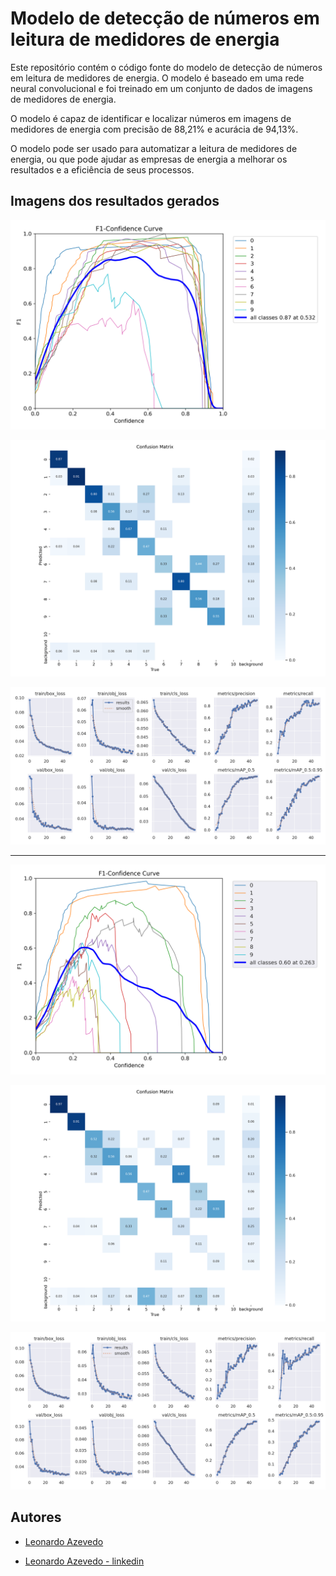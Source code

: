 
# Modelo de detecção de números em leitura de medidores de energia

Este repositório contém o código fonte do modelo de detecção de números em leitura de medidores de energia. O modelo é baseado em uma rede neural convolucional e foi treinado em um conjunto de dados de imagens de medidores de energia.

O modelo é capaz de identificar e localizar números em imagens de medidores de energia com precisão de 88,21% e acurácia de 94,13%.

O modelo pode ser usado para automatizar a leitura de medidores de energia, ou que pode ajudar as empresas de energia a melhorar os resultados e a eficiência de seus processos.



## Imagens dos resultados gerados

![model_L F1_curve](https://github.com/Azevedo1996/leitura_medidores_energia_Yolov5/blob/main/results/model_L/F1_curve.png)

![model_L confusion_matrix](https://github.com/Azevedo1996/leitura_medidores_energia_Yolov5/blob/main/results/model_L/confusion_matrix.png)

![model_L results](https://github.com/Azevedo1996/leitura_medidores_energia_Yolov5/blob/main/results/model_L/results.png)

--------------------------------------------------------------------------

![model_S F1_curve](https://github.com/Azevedo1996/leitura_medidores_energia_Yolov5/blob/main/results/model_S/F1_curve.png)

![model_L confusion_matrix](https://github.com/Azevedo1996/leitura_medidores_energia_Yolov5/blob/main/results/model_S/confusion_matrix.png)

![model_L results](https://github.com/Azevedo1996/leitura_medidores_energia_Yolov5/blob/main/results/model_S/results.png)
## Autores

- [Leonardo Azevedo](https://github.com/Azevedo1996)

- [Leonardo Azevedo - linkedin](https://www.linkedin.com/in/azevedo-leonardo/)
